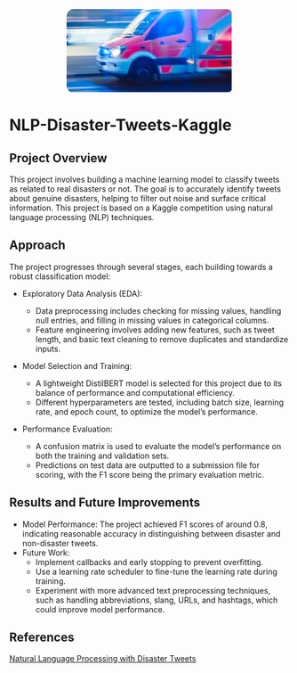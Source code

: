 <p align="center">
  <img src="./nlp.png" alt="Description of image" width="300">
</p>

# NLP-Disaster-Tweets-Kaggle

## Project Overview
This project involves building a machine learning model to classify tweets as related to real disasters or not. The goal is to accurately identify tweets about genuine disasters, helping to filter out noise and surface critical information. This project is based on a Kaggle competition using natural language processing (NLP) techniques.

## Approach
The project progresses through several stages, each building towards a robust classification model:

* Exploratory Data Analysis (EDA):

  * Data preprocessing includes checking for missing values, handling null entries, and filling in missing values in categorical columns.
  * Feature engineering involves adding new features, such as tweet length, and basic text cleaning to remove duplicates and standardize inputs.
* Model Selection and Training:

  * A lightweight DistilBERT model is selected for this project due to its balance of performance and computational efficiency.
  * Different hyperparameters are tested, including batch size, learning rate, and epoch count, to optimize the model’s performance.
* Performance Evaluation:

  * A confusion matrix is used to evaluate the model’s performance on both the training and validation sets.
  * Predictions on test data are outputted to a submission file for scoring, with the F1 score being the primary evaluation metric.
## Results and Future Improvements
* Model Performance: The project achieved F1 scores of around 0.8, indicating reasonable accuracy in distinguishing between disaster and non-disaster tweets.
* Future Work:
  * Implement callbacks and early stopping to prevent overfitting.
  * Use a learning rate scheduler to fine-tune the learning rate during training.
  * Experiment with more advanced text preprocessing techniques, such as handling abbreviations, slang, URLs, and hashtags, which could improve model performance.
## References
[Natural Language Processing with Disaster Tweets](https://www.kaggle.com/c/nlp-getting-started/overview)
